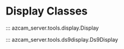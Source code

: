 # Display Classes

::: azcam_server.tools.display.Display

::: azcam_server.tools.ds9display.Ds9Display
